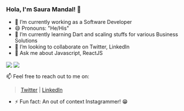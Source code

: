    ### Hola, I'm Saura Mandal! 👋

- 🔭 I’m currently working as a Software Developer
- 😄 Pronouns: "He/His"
- 🌱 I’m currently learning Dart and scaling stuffs for various Business Solutions
- 👯 I’m looking to collaborate on Twitter, LinkedIn
- 💬 Ask me about Javascript, ReactJS




<img align="center" src="https://github-readme-stats.vercel.app/api/top-langs/?username=sauramandal&theme=radical&langs_count=10&layout=compact" />
<img align="center" src="https://github-readme-stats.vercel.app/api?username=sauramandal&count_private=true&show_icons=true&hide=prs,contribs&theme=dark" />

📫 Feel free to reach out to me on: 
> [Twitter](https://twitter.com/montai24) |
> [LinkedIn](https://www.linkedin.com/in/saura-mandal/)
- ⚡ Fun fact: An out of context Instagrammer! 😁
